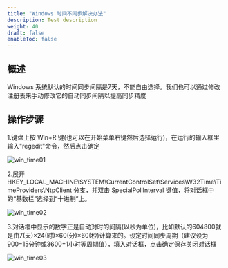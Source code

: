 ```yaml
---
title: "Windows 时间不同步解决办法"
description: Test description
weight: 40
draft: false
enableToc: false
---
```


## 概述

Windows 系统默认的时间同步间隔是7天，不能自由选择。我们也可以通过修改注册表来手动修改它的自动同步间隔以提高同步精度

## 操作步骤

1.键盘上按 Win+R 键(也可以在开始菜单右键然后选择运行)，在运行的输入框里输入"regedit"命令，然后点击确定

![win_time01](../../../_images/win_time01.jpg)

2.展开  HKEY_LOCAL_MACHINE\SYSTEM\CurrentControlSet\Services\W32Time\TimeProviders\NtpClient 分支，并双击 SpecialPollInterval 键值，将对话框中的“基数栏”选择到“十进制”上。

![win_time02](../../../_images/win_time02.jpg)

3.对话框中显示的数字正是自动对时的间隔(以秒为单位)，比如默认的604800就是由7(天)×24(时)×60(分)×60(秒)计算来的。设定时间同步周期（建议设为900=15分钟或3600=1小时等周期值），填入对话框，点击确定保存关闭对话框

![win_time03](../../../_images/win_time03.jpg)